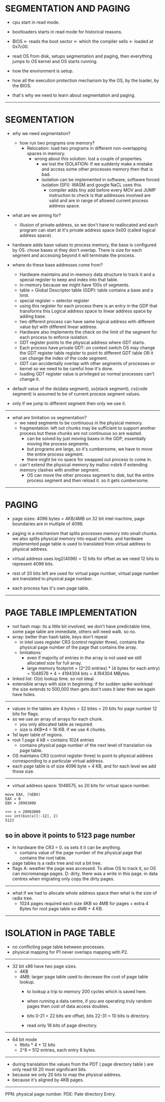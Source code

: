 # SEGMENTATION AND PAGING
- cpu start in read mode.
- bootloaders starts in read mode for historical reasons.

- BIOS <- reads the boot sector <- which the compiler sells <- loaded at 0x7c00.
- read OS from disk, setups segmentation and paging, then everything jumps to OS kernel and OS starts running.
- how the environment is setup.
- how all the execution protection mechanism by the OS, by the loader, by the BIOS.
- that's why we need to learn about segmentation and paging.
---
# SEGMENTATION
- why we need segmentation?
    - how run two programs one memory?
        - Relocation: load two programs in different non-overlapping spaces in memory.
            - wrong about this solution. lost a couple of properties.
                - we lost the ISOLATION: if we suddenly make a mistake and access some other processes memory then that is bad.
                - isolation can be implemented in software, software forced isolation (SFI): WASM and google NaCL uses this.
                    - compiler adds tiny add before every MOV and JUMP instruction to check is that addresses involved are valid and are in range of allowed current process address space.
                
- what are we aiming for?
    - illusion of private address, so we don't have to reallocated and each program can start at it's private address space 0x00 (called logical address space).

- hardware adds base values to process memory, the base is configured by OS. chose bases st they don't overlap. There is size for each segment and accessing beyond it will terminate the process.

- where do these base addresses come from?
    - Hardware maintains and in-memory data structure to track it and a special register to keep and index into that table.
    - in-memory because we might have 100s of segments.
    - table = Global Descriptor table (GDP): table contains a base and a limit.
    - special register = selector register
    - using this register for each process there is an entry in the GDP that transforms this Logical address space to linear address space by adding base.
    - two different process can have same logical address with different value byt with different linear address.
    - Hardware also implements the check on the limit of the segment for each process to enforce isolation.
    - GDT register points to the physical address where GDT starts.
    - Each process have private GDT: on context switch OS may change the GDT register table register to point to different GDT table OR it can change the index of the code segment.
    - GDT can accidentally overlap with other segments of processes or kernel so we need to be careful how it's done.
    - loading GDT register value is privileged so normal processes can't change it.

- default value of the ds(data segment), ss(stack segment), cs(code segment) is assumed to be of current process segment values.
- only if we jump to different segment then only we use it.
---
- what are limitation os segmentation?
    - we need segments to be continuous in the physical memory.
    - fragmentation: left out chunks may be sufficient to support another process but these chunks are not continuous so are wasted.
        - can be solved by just moving bases in the GDP, essentially moving the process segments.
        - but programs are large, so it's cumbersome, we have to move the entire process segment.
        - there might be no space for swapped out process to come in.
    - can't extend the physical memory by malloc->sbrk if extending memory clashes with another segment.
        - OS can move the other process segment to disk, but the entire process segment and then reload it. so it gets cumbersome.
---
# PAGING
- page sizes: 4096 bytes = 4KB/4MB on 32 bit intel machine, page boundaries are in multiple of 4096.

- paging is a mechanism that splits processes memory into small chunks. we also splits physical memory into equal chunks. and hardware implemented page table is used to translated from virtual address to physical address.
- virtual address uses log2(4096) = 12 bits for offset as we need 12 bits to represent 4096 bits.
- rest of 20 bits left are used for virtual page number, virtual page number are translated to physical page number.
- each process has it's own page table.
---
# PAGE TABLE IMPLEMENTATION
- not hash map: its a little bit involved, we don't have predictable time, some page table are immediate, others will need walk. so no.
- array: better than hash table, keys don't repeat
    - in intel uses register CR3 (control register three), contains the physical page number of the page that contains the array.
    - limitations:
        - even if majority of entries in the array is not used we still allocated size for full array. 
        - large memory footprint = (2^20 entries) * (4 bytes for each entry)  = 1048576 * 4 = 4194304 bits = 4.194304 MBytes.
- linked list: O(n) lookup time. so not ideal.
- extensible arrays with size in beginning: if for sudden spike workload the size extends to 500,000 then gets don't uses it later then we again have holes.
---
- values in the tables are 4 bytes = 32 bites = 20 bits for page number 12 bits for flags.
- so we use an array of arrays for each chunk.
    - you only allocated table as required.
    - size is 4KB*4 = 16 KB. if we use 4 chunks.
- 1st layer table of regions.
- root 1 page 4 kB = contains 1024 entries
    - contains physical page number of the next level of translation via page table.
- OS maintains CR3 (control register three) to point to physical address corresponding to a particular virtual address.
- each page table is of size 4096 byte = 4 KB, and for each level we add those size.
---
- virtual address space: 1048575, so 20 bits for virtual space number.
```
move EAX, (%EBX)
EAX = 0
EBX = 20983809

>>> x = 20983809
>>> int(bin(x)[:-12], 2)
5123
```
so in above it points to 5123 page number
---
- In hardware the CR3 = 0. os sets it it can be anything.
    - contains value of the page number of the physical page that contains the root table.
- page tables is a radix tree and not a bit tree.
- flags
    A: weather the page was accessed. To allow OS to track it, so OS can micromanage pages.
    D: dirty, there was a write in this page. in data centres when migrating only copy the dirty pages.
---
- what if we had to allocate whole address space then what is the size of radix tree.
    - 1024 pages required each size 4KB so 4MB for pages + extra 4 Bytes for root page table so 4MB + 4 KB.
---
# ISOLATION in PAGE TABLE
- no conflicting page table between processes.
- physical mapping for P1 never overlaps mapping with P2.
---
- 32 bit x86 have two page sizes.
    - 4KB
    - 4MB: larger page table used to decrease the cost of page table lookup.
        - to lookup a trip to memory 200 cycles which is saved here.
        - when running a data centre, if you are operating truly random pages then cost of data access doubles.
        
        - bits 0-21 = 22 bits are offset, bits 22-31 = 10 bits is directory.
        - read only 18 bits of page directory.

---
- 64 bit mode
    - 9bits * 4 + 12 bits
    - 2^9 = 512 entries, each entry 8 bytes.
---
- during translation the values from the PDT ( page directory table ) are only read till 20 most significant bits.
- because we only 20 bits to map the physical address.
- because it's aligned by 4KB pages.

---
PPN: physical page number.
PDE: Pate directory Entry.